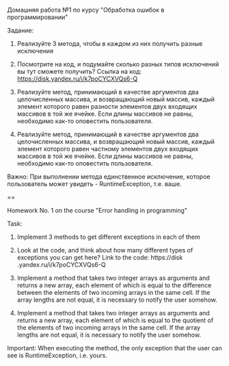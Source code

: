 Домашняя работа №1 по курсу "Обработка ошибок в программировании"

Задание:

1. Реализуйте 3 метода, чтобы в каждом из них получить разные исключения

2. Посмотрите на код, и подумайте сколько разных типов исключений вы тут сможете получить?
Ссылка на код: https://disk.yandex.ru/i/k7poCYCXVQs6-Q

4. Реализуйте метод, принимающий в качестве аргументов два целочисленных массива, и возвращающий новый массив, каждый элемент которого равен разности элементов двух входящих массивов в той же ячейке. Если длины массивов не равны, необходимо как-то оповестить пользователя.

5. Реализуйте метод, принимающий в качестве аргументов два целочисленных массива, и возвращающий новый массив, каждый элемент которого равен частному элементов двух входящих массивов в той же ячейке. Если длины массивов не равны, необходимо как-то оповестить пользователя. 

Важно: При выполнении метода единственное исключение, которое пользователь может увидеть - RuntimeException, т.е. ваше.

==

Homework No. 1 on the course "Error handling in programming"

Task:

1. Implement 3 methods to get different exceptions in each of them

2. Look at the code, and think about how many different types of exceptions you can get here?
Link to the code: https://disk .yandex.ru/i/k7poCYCXVQs6-Q

4. Implement a method that takes two integer arrays as arguments and returns a new array, each element of which is equal to the difference between the elements of two incoming arrays in the same cell. If the array lengths are not equal, it is necessary to notify the user somehow.

5. Implement a method that takes two integer arrays as arguments and returns a new array, each element of which is equal to the quotient of the elements of two incoming arrays in the same cell. If the array lengths are not equal, it is necessary to notify the user somehow. 

Important: When executing the method, the only exception that the user can see is RuntimeException, i.e. yours.